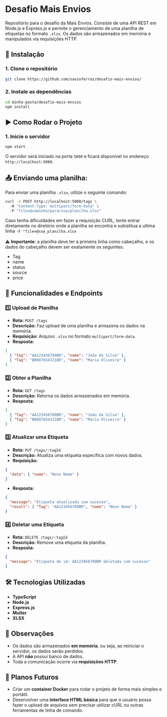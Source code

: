 # Desafio Mais Envios

Repositório para o desafio da Mais Envios. Consiste de uma API REST em Node.js e Express.js e permite o gerenciamento de uma planilha de etiquetas no formato `.xlsx`. Os dados são armazenados em memória e manipulados via requisições HTTP.

## 🚀 Instalação

### 1. Clone o repositório
```sh
git clone https://github.com/savioferraz/desafio-mais-envios/
```

### 2. Instale as dependências
```sh
cd minha-pasta/desafio-mais-envios
npm install
```

## ▶️ Como Rodar o Projeto

### 1. Inicie o servidor
```sh
npm start
```

O servidor será iniciado na porta `5000` e ficará disponível no endereço `http://localhost:5000`.

## 📤 Enviando uma planilha:

Para enviar uma planilha `.xlsx`, utilize o seguinte comando:
```sh
curl -X POST http://localhost:5000/tags \ 
  -H "Content-Type: multipart/form-data" \ 
  -F "file=@caminho/para/sua/planilha.xlsx"
```
Caso tenha dificuldades em fazer a requisição CURL, tente entrar diretamente no diretório onde a planilha se encontra e subistitua a ultima linha `-F "file=@sua_planilha.xlsx` \
\
⚠️ **Importante:** a planilha deve ter a primeira linha como cabeçalho, e os dados do cabeçalho devem ser exatamente os seguintes:
- Tag
- name
- status
- source
- price


## 🔄 Funcionalidades e Endpoints

### 1️⃣ **Upload de Planilha**
- **Rota:** `POST /tags`
- **Descrição:** Faz upload de uma planilha e armazena os dados na memória.
- **Requisição:** Arquivo `.xlsx` no formato `multipart/form-data`.
- **Resposta:**
```json
[
  { "Tag": "AA123456789BR", "name": "João da Silva" },
  { "Tag": "BB987654321BR", "name": "Maria Oliveira" }
]
```

### 2️⃣ **Obter a Planilha**
- **Rota:** `GET /tags`
- **Descrição:** Retorna os dados armazenados em memória.
- **Resposta:**
```json
[
  { "Tag": "AA123456789BR", "name": "João da Silva" },
  { "Tag": "BB987654321BR", "name": "Maria Oliveira" }
]
```

### 3️⃣ **Atualizar uma Etiqueta**
- **Rota:** `PUT /tags/:tagId`
- **Descrição:** Atualiza uma etiqueta específica com novos dados.
- **Requisição:**
```json
{
  "data": { "name": "Novo Nome" }
}
```
- **Resposta:**
```json
{
  "message": "Etiqueta atualizada com sucesso",
  "result": { "Tag": "AA123456789BR", "name": "Novo Nome" }
}
```

### 4️⃣ **Deletar uma Etiqueta**
- **Rota:** `DELETE /tags/:tagId`
- **Descrição:** Remove uma etiqueta da planilha.
- **Resposta:**
```json
{
  "message": "Etiqueta de id: AA123456789BR deletada com sucesso"
}
```

## 🛠 Tecnologias Utilizadas
- **TypeScript**
- **Node.js**
- **Express.js**
- **Multer**
- **XLSX**

## 📝 Observações
- Os dados são armazenados **em memória**, ou seja, ao reiniciar o servidor, os dados serão perdidos.
- A API **não** possui banco de dados.
- Toda a comunicação ocorre via **requisições HTTP**.

## 📅 Planos Futuros

- Criar um **container Docker** para rodar o projeto de forma mais simples e portátil.
- Desenvolver uma **interface HTML básica** para que o usuário possa fazer o upload de arquivos sem precisar utilizar cURL ou outras ferramentas de linha de comando.
